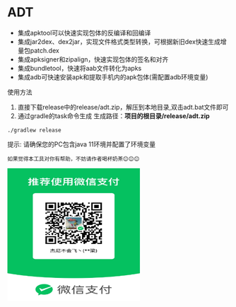 # ADT

* 集成apktool可以快速实现包体的反编译和回编译
* 集成jar2dex、dex2jar，实现文件格式类型转换，可根据新旧dex快速生成增量包patch.dex
* 集成apksigner和zipalign，快速实现包体的签名和对齐
* 集成bundletool，快速将aab文件转化为apks
* 集成adb可快速安装apk和提取手机内的apk包体(需配置adb环境变量)


使用方法
1. 直接下载release中的release/adt.zip，解压到本地目录,双击adt.bat文件即可
2. 通过gradle的task命令生成      生成路径：**项目的根目录/release/adt.zip**
```
./gradlew release
```
提示:
请确保您的PC包含java 11环境并配置了环境变量
```
如果觉得本工具对你有帮助，不妨请作者喝杯奶茶😊😊😊
```

<img src="./tools/wx_payment_code.jpg" width = "300" height = "300" />
